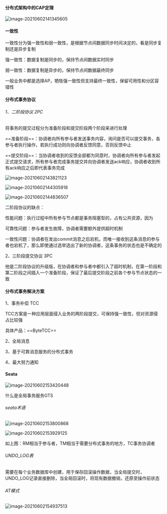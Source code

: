 #### 分布式架构中的CAP定理

![image-20210602141345605](C:\Users\admin\AppData\Roaming\Typora\typora-user-images\image-20210602141345605.png)



#### 一致性

一致性分为强一致性和弱一致性，是根据节点间数据同步时间决定的，看是同步复制还是异步复制

强一致性：数据复制是同步的，保持节点间数据实时同步

弱一致性：数据复制是异步的，保持节点间数据最终同步

一般业务中都是选择AP，牺牲强一致性但支持最终一致性，保留可用性和分区容错性



#### 分布式事务协议

###### 1、二阶段协议 2PC

将事务的提交过程分为准备阶段和提交阶段两个阶段来进行处理

==准备阶段==：协调者向所有参与者发送事务内容，询问是否可以提交事务，各参与者执行操作，若执行成功则向协调者反馈同意，否则反馈中止

==提交阶段==：当协调者收到的反馈全部都为同意时，协调者向所有参与者发起正式提交请求，所有参与者完成事务提交并向协调者发送ack响应，协调者收到所有ack响应之后即代表事务完成



![image-20210602143821123](C:\Users\admin\AppData\Roaming\Typora\typora-user-images\image-20210602143821123.png)



![image-20210602144305918](C:\Users\admin\AppData\Roaming\Typora\typora-user-images\image-20210602144305918.png)



![image-20210602144836507](C:\Users\admin\AppData\Roaming\Typora\typora-user-images\image-20210602144836507.png)



二阶段协议的缺点：

性能问题：执行过程中所有参与节点都是事务阻塞型的，占有公共资源，因为

可靠性问题：参与者发生故障，协调者需要额外提供超时机制

一致性问题：协调者在发出commit消息之后宕机，而唯一接收到这条消息的参与者也宕机了，那么即使通过选举选出了新的协调者，这条事务的状态也是不确定的



2、三阶段提交协议 3PC

他是二阶段协议的升级版，在协调者和参与者中都引入了超时机制，在第一阶段和第二阶段之间插入一个准备阶段，保证了最后提交阶段之前各个参与节点状态的一致





#### 分布式事务解决方案

1、事务补偿 TCC

TCC方案是一种应用层面侵入业务的两阶段提交，可保持强一致性，但对资源侵占比较强

具体产品：==ByteTCC==

2、全局消息

3、基于可靠消息服务的分布式事务

4、最大努力通知



#### Seata

![image-20210602153420448](C:\Users\admin\AppData\Roaming\Typora\typora-user-images\image-20210602153420448.png)



什么是全局事务服务GTS



###### seata术语

![image-20210602153800868](C:\Users\admin\AppData\Roaming\Typora\typora-user-images\image-20210602153800868.png)



![image-20210602153929125](C:\Users\admin\AppData\Roaming\Typora\typora-user-images\image-20210602153929125.png)



如上图：RM相当于参与者，TM相当于需要分布式事务的地方，TC事务协调者



###### UNDO_LOG表

需要在每个业务数据库中创建，用于保存回滚操作数据，当全局提交时，UNDO_LOG记录直接删除，当全局回滚时，将现有数据撤销，还原至操作前状态



###### AT模式

![image-20210602154937513](C:\Users\admin\AppData\Roaming\Typora\typora-user-images\image-20210602154937513.png)